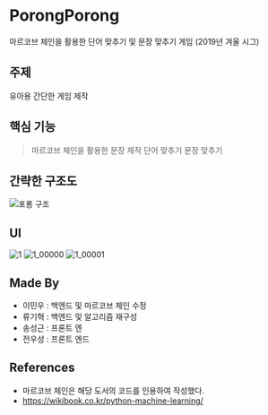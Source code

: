 # PorongPorong
마르코브 체인을 활용한 단어 맞추기 및 문장 맞추기 게임
(2019년 겨울 시그)

## 주제
유아용 간단한 게임 제작

## 핵심 기능
> 마르코브 체인을 활용한 문장 제작
> 단어 맞추기
> 문장 맞추기

## 간략한 구조도
![포롱 구조](https://user-images.githubusercontent.com/51351974/71306464-fcaef080-2423-11ea-99ac-272de311dd1e.jpg)

## UI
![1](https://user-images.githubusercontent.com/51351974/71305661-b012e780-241a-11ea-90f1-381d6c9bb1e2.jpg)
![1_00000](https://user-images.githubusercontent.com/51351974/71305662-b012e780-241a-11ea-918e-d4e142cc29f2.jpg)
![1_00001](https://user-images.githubusercontent.com/51351974/71305663-b012e780-241a-11ea-8821-7ae333d33d2a.jpg)

## Made By
* 이민우 : 백엔드 및 마르코브 체인 수정
* 류기혁 : 백엔드 및 알고리즘 재구성
* 송성근 : 프론트 엔
* 전우성 : 프론트 엔드

## References
* 마르코브 체인은 해당 도서의 코드를 인용하여 작성했다.
* https://wikibook.co.kr/python-machine-learning/
